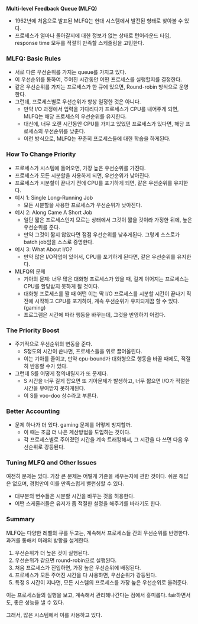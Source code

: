 **Multi-level Feedback Queue (MLFQ)**
- 1962년에 처음으로 발표된 MLFQ는 현대 시스템에서 발전된 형태로 찾아볼 수 있다. 
- 프로세스가 얼마나 돌아갈지에 대한 정보가 없는 상태로 턴어라운드 타임, response time 모두를 적절히 만족할 스케줄링을 고민한다.

### MLFQ: Basic Rules
- 서로 다른 우선순위를 가지는 queue를 가지고 있다. 
- 이 우선순위를 통하여, 주어진 시간동안 어떤 프로세스를 실행할지를 결정한다. 
- 같은 우선순위를 가지는 프로세스가 한 큐에 있으면, Round-robin 방식으로 운영한다. 
- 그런데, 프로세스별로 우선순위가 항상 일정한 것은 아니다. 
  - 만약 I/O 과정에서 입력을 기다리다가 프로세스가 CPU를 내어주게 되면, MLFQ는 해당 프로세스의 우선순위를 유지한다. 
  - 대신에, 너무 오랜 시간동안 CPU를 가지고 있었던 프로세스가 있다면, 해당 프로세스의 우선순위를 낮춘다. 
  - 이런 방식으로, MLFQ는 꾸준히 프로세스들에 대한 학습을 하게된다. 
### How To Change Priority
- 프로세스가 시스템에 들어오면, 가장 높은 우선순위를 가진다.
- 프로세스가 모든 시분할을 사용하게 되면, 우선순위가 낮아진다. 
- 프로세스가 시분할이 끝나기 전에 CPU를 포기하게 되면, 같은 우선순위를 유지한다. 
- 예시 1: Single Long-Running Job
  - 모든 시분할을 사용한 프로세스가 우선순위가 낮아진다. 
- 예시 2: Along Came A Short Job
  - 일단 짧은 프로세스인지 모르는 상태에서 그것이 짧을 것이라 가정한 뒤에, 높은 우선순위를 준다. 
  - 만약 그것이 짧지 않았다면 점점 우선순위를 낮추게된다. 그렇게 스스로가 batch job임을 스스로 증명한다.
- 예시 3: What About I/O?
  - 만약 많은 I/O작업이 있어서, CPU를 포기하게 된다면, 같은 우선순위를 유지한다. 
- MLFQ의 문제
  - 기아의 문제: 너무 많은 대화형 프로세스가 있을 때, 길게 이어지는 프로세스는 CPU를 할당받지 못하게 될 것이다. 
  - 대화형 프로세스를 짤 때 어떤 이는 딱 I/O 프로세스를 시분할 시간이 끝나기 직전에 시작하고 CPU를 포기하여, 계속 우선순위가 유지되게끔 할 수 있다. (gaming)
  - 프로그램은 시간에 따라 행동을 바꾸는데, 그것을 반영하기 어렵다. 

### The Priority Boost
- 주기적으로 우선순위의 변동을 준다.
  - S정도의 시간이 씉나면, 프로세스들을 위로 끌어올린다. 
  - 이는 기아를 줄이고, 만약 cpu-bound가 대화형으로 행동을 바꿀 때에도, 적절히 반응할 수가 있다. 
- 그런데 S를 어떻게 정의내릴지가 또 문제다. 
  - S 시간을 너무 길게 잡으면 또 기아문제가 발생하고, 너무 짧으면 I/O가 적절한 시간을 부여받지 못하게된다. 
  - 이 S를 voo-doo 상수라고 부른다.

### Better Accounting
- 문제 하나가 더 있다. gaming 문제를 어떻게 방지할까.
  - 이 때는 조금 더 나은 계산방법을 도입하는 것이다. 
  - 각 프로세스별로 주어졌던 시간을 계속 트래킹해서, 그 시간을 다 쓰면 다음 우선순위로 강등된다. 

### Tuning MLFQ and Other Issues
여전히 문제는 있다. 
가장 큰 문제는 어떻게 기준을 세우는지에 관한 것이다. 쉬운 해답은 없으며, 경험만이 이를 만족스럽게 밸런싱할 수 있다. 
- 대부분의 변수들은 시분할 시간을 바꾸는 것을 허용한다. 
- 어떤 스케줄러들은 유저가 좀 적절한 설정을 해주기를 바라기도 한다. 

### Summary
MLFQ는 다양한 레벨의 큐를 두고는, 계속해서 프로세스들 간의 우선순위를 반영한다. 
과거를 통해서 미래의 방향을 설계한다. 

1) 우선순위가 더 높은 것이 실행된다. 
2) 우선순위가 같으면 round-robin으로 실행된다. 
3) 처음 프로세스가 진입하면, 가장 높은 우선순위에 배정된다. 
4) 프로세스가 모든 주어진 시간을 다 사용하면, 우선순위가 강등된다. 
5) 특정 S 시간이 지나면, 모든 시스템의 프로세스를 가장 높은 우선순위로 올려준다. 

이는 프로세스들의 실행을 보고, 계속해서 관리해나간다는 점에서 흥미롭다. 
fair하면서도, 좋은 성능을 낼 수 있다. 

그래서, 많은 시스템에서 이를 사용하고 있다.